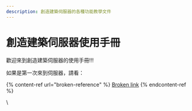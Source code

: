 ```yaml
---
description: 創造建築伺服器的各種功能教學文件
---
```


# 創造建築伺服器使用手冊

歡迎來到創造建築伺服器的使用手冊!!!

如果是第一次來到伺服器，請看：

{% content-ref url="broken-reference" %}
[Broken link](broken-reference)
{% endcontent-ref %}

\
